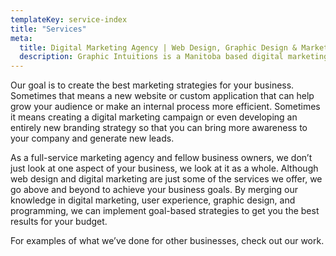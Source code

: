 ```yaml
---
templateKey: service-index
title: "Services"
meta: 
  title: Digital Marketing Agency | Web Design, Graphic Design & Marketing
  description: Graphic Intuitions is a Manitoba based digital marketing agency specializing in Web Design, Graphic Design, Branding, Printing, Signage, Custom Web Development and complete Digital Marketing Solutions.
---
```


Our goal is to create the best marketing strategies for your business. Sometimes that means a new website or custom application that can help grow your audience or make an internal process more efficient. Sometimes it means creating a digital marketing campaign or even developing an entirely new branding strategy so that you can bring more awareness to your company and generate new leads.

As a full-service marketing agency and fellow business owners, we don’t just look at one aspect of your business, we look at it as a whole. Although web design and digital marketing are just some of the services we offer, we go above and beyond to achieve your business goals. By merging our knowledge in digital marketing, user experience, graphic design, and programming, we can implement goal-based strategies to get you the best results for your budget.

For examples of what we’ve done for other businesses, check out our work.